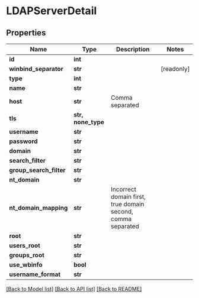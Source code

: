 # LDAPServerDetail


## Properties

Name | Type | Description | Notes
------------ | ------------- | ------------- | -------------
**id** | **int** |  | 
**winbind_separator** | **str** |  | [readonly] 
**type** | **int** |  | 
**name** | **str** |  | 
**host** | **str** | Comma separated | 
**tls** | **str, none_type** |  | 
**username** | **str** |  | 
**password** | **str** |  | 
**domain** | **str** |  | 
**search_filter** | **str** |  | 
**group_search_filter** | **str** |  | 
**nt_domain** | **str** |  | 
**nt_domain_mapping** | **str** | Incorrect domain first, true domain second, comma separated | 
**root** | **str** |  | 
**users_root** | **str** |  | 
**groups_root** | **str** |  | 
**use_wbinfo** | **bool** |  | 
**username_format** | **str** |  | 

[[Back to Model list]](../#documentation-for-models) [[Back to API list]](../#documentation-for-api-endpoints) [[Back to README]](../)


